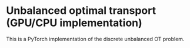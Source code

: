 # Unbalanced optimal transport (GPU/CPU implementation)

This is a PyTorch implementation of the discrete unbalanced OT problem. 
